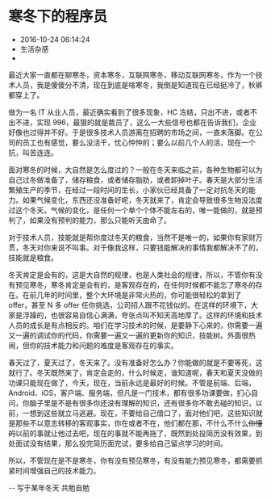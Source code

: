 # 寒冬下的程序员
- 2016-10-24 06:14:24
- 生活杂感
- 

<!--markdown-->最近大家一直都在聊寒冬，资本寒冬，互联网寒冬，移动互联网寒冬，作为一个技术人员，我是傻傻分不清，现在到底是啥寒冬，我倒是知道现在已经挺冷了，秋裤都穿上了。

做为一名 IT 从业人员，最近确实看到了很多现象，HC 冻结，只出不进，或者不出不进，实现 996，最狠的就是裁员了，这么一大些信号也都在告诉我们，企业好像也过得并不好。于是很多技术人员游离在招聘的市场之间，一直未落脚。在公司的员工也有感觉，要么没活干，忧心忡忡的；要么以前几个人的活，现在一个抗，叫苦连连。

面对寒冬的时候，大自然是怎么度过的？一般在冬天来临之前，各种生物都可以为自己过冬做准备了，储存粮食，或者储存脂肪，或者卸掉叶子。春天是大部分生活繁殖生产的季节，在经过一段时间的生长，小家伙已经具备了一定对抗冬天的能力。如果气候变化，东西还没准备好呢，冬天就来了，肯定会导致很多生物没法度过这个冬天。气候的变化，是任何一个单个个体不能左右的，唯一能做的，就是预判了，如果没有预判的能力，那么只能听天由命了。

对于技术人员，技能就是帮你度过冬天的粮食，当然不是唯一的，如果你有家财万贯，冬天对你来说不叫事。对于像我这样，只要钱能解决的事情我都解决不了的，技能就是粮食。

冬天肯定是会有的，这是大自然的规律，也是人类社会的规律，所以，不管你有没有预见寒冬，寒冬肯定是会有的，是客观存在的，在任何时候都不能忘了寒冬的存在。在前几年的时间里，整个大环境是非常火热的，你可能很轻松的拿到了 offer，甚至 N 多 offer 任你挑选，公司招人跟不花钱似的。在这样的环境下，大家是浮躁的，也很容易自信心满满，夸张点叫不知天高地厚了。这样的环境和技术人员的成长是有点相反的。咱们在学习技术的时候，是要静下心来的，你需要一遍又一遍的调试你的代码，你需要一遍又一遍的更新你的知识，技能树。外面很热闹，但你的技术能力和问题的难度是客观存在的事实。

春天过了，夏天过了，冬天来了。没有准备好怎么办？你能做的就是不要等死，这就行了。冬天既然来了，肯定会走的，什么时候走，谁知道呢，春天和夏天没做的功课只能现在做了，今天，现在，当前永远是最好的时候。不管是前端、后端，Android、iOS，客户端、服务端，但凡是一门技术，都有很多功课要做，扪心自问，你脑子里是不是有很多你还没有理解的知识，还有很多你不敢去碰的知识，以前，一想到这些就立马逃避。现在，不要给自己借口了，面对他们吧，这些知识就是那些不以意志转移的客观事实，你在或者不在，他们都在那，不什么不什么~~你懂的~~以前的事就让他过去吧，现在的事就不能再拖了，既然到处投简历没有效果，到处面试没有结果，那么投完简历面完试，要多给自己留点学习的时间。

所以，不管现在是不是寒冬，你有没有预见寒冬，有没有能力预见寒冬，都需要抓紧时间增强自己的技术能力。

-- 写于某年冬天 共勉自勉